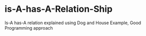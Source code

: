 # is-A-has-A-Relation-Ship
Is-A has-A relation explained using Dog and House Example, Good Programming approach
